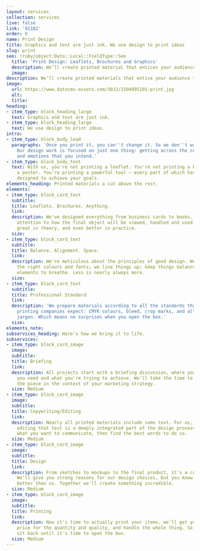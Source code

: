 ```yaml
---
layout: services
collection: services
live: false
link: '91182'
order: 6
name: Print Design
title: Graphics and text are just ink. We use design to print ideas
slug: print
seo: !ruby/object:Dato::Local::FieldType::Seo
  title: 'Print Design: Leaflets, Brochures and Graphics'
  description: We’ll create printed material that entices your audience to engage.
  image: 
description: We’ll create printed materials that entice your audience to engage.
image:
  url: https://www.datocms-assets.com/3013/1504895101-print.jpg
  alt: 
  title: 
heading:
- item_type: block_heading_large
  text: Graphics and text are just ink.
- item_type: block_heading_large
  text: We use design to print ideas.
intro:
- item_type: block_body_lead
  paragraphs: 'Once you print it, you can''t change it. So we don''t waste any paper.
    Our design work is focused on just one thing: getting across the concepts, messages
    and emotions that you intend.'
- item_type: block_body_text
  text: With us, you're not printing a leaflet. You're not printing a brochure or
    a poster. You're printing a powerful tool – every part of which has been carefully
    designed to achieve your goals.
elements_heading: Printed materials a cut above the rest.
elements:
- item_type: block_card_text
  subtitle: 
  title: Leaflets. Brochures. Anything.
  link: 
  description: We've designed everything from business cards to books. We pay special
    attention to how the final object will be viewed, handled and used. So it looks
    great in theory, and even better in practice.
  size: 
- item_type: block_card_text
  subtitle: 
  title: Balance. Alignment. Space.
  link: 
  description: We're meticulous about the principles of good design. We select just
    the right colours and fonts; we line things up; keep things balanced; and allow
    elements to breathe. Less is nearly always more.
  size: 
- item_type: block_card_text
  subtitle: 
  title: Professional Standard
  link: 
  description: 'We prepare materials according to all the standards that professional
    printing companies expect: CMYK colours, bleed, crop marks, and all the other
    jargon. Which means no surprises when you open the box.'
  size: 
elements_note: 
subservices_heading: Here's how we bring it to life.
subservices:
- item_type: block_card_image
  image: 
  subtitle: 
  title: Briefing
  link: 
  description: All projects start with a briefing discussion, where you explain what
    you need and what you're trying to achieve. We'll take the time to understand
    the piece in the context of your marketing strategy.
  size: Medium
- item_type: block_card_image
  image: 
  subtitle: 
  title: Copywriting/Editing
  link: 
  description: Nearly all printed materials include some text. For us, writing and
    editing that text is a deeply integrated part of the design process. We'll understand
    what you want to communicate, then find the best words to do so.
  size: Medium
- item_type: block_card_image
  image: 
  subtitle: 
  title: Design
  link: 
  description: From sketches to mockups to the final product, it's a collaboration.
    We'll give you strong reasons for our design choices, but you know your audience
    better than us. Together we'll create something incredible.
  size: Medium
- item_type: block_card_image
  image: 
  subtitle: 
  title: Printing
  link: 
  description: Now it's time to actually print your items, we'll get you the best
    price for the quantity and quality, and handle the whole thing. So you can just
    sit back until it's time to open the box.
  size: Medium
---
```


